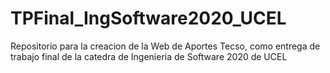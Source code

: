 # TPFinal_IngSoftware2020_UCEL
Repositorio para la creacion de la Web de Aportes Tecso, como entrega de trabajo final de la catedra de Ingenieria de Software 2020 de UCEL 
